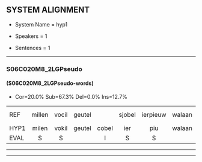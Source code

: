 
## SYSTEM ALIGNMENT

- System Name = hyp1

- Speakers = 1

- Sentences = 1

---

### S06C020M8_2LGPseudo

#### (S06C020M8_2LGPseudo-words)

- Cor=20.0%	Sub=67.3%	Del=0.0%	Ins=12.7%

|  |  |  |  |  |  |  |  |  |  |  |  |  |  |  |  |  |  |  |  |  |  |  |  |  |  |  |  |  |  |  |  |  |  |  |  |  |  |  |  |  |  |  |  |  |  |  |  |  |  |  |  |  |  |  |  |
|:--- |:---:|:---:|:---:|:---:|:---:|:---:|:---:|:---:|:---:|:---:|:---:|:---:|:---:|:---:|:---:|:---:|:---:|:---:|:---:|:---:|:---:|:---:|:---:|:---:|:---:|:---:|:---:|:---:|:---:|:---:|:---:|:---:|:---:|:---:|:---:|:---:|:---:|:---:|:---:|:---:|:---:|:---:|:---:|:---:|:---:|:---:|:---:|:---:|:---:|:---:|:---:|:---:|:---:|:---:|:---:|
| REF | millen | vocil | geutel |  | sjobel | ierpieuw | walaan | erke | haweel | saarweng | * | gevicht |  | eemde | * | bepoud | orstalk | veten |  | gefouw | vurpaand | nizung | fiewon | kneurem | * | vawaai | * | strellen | zwieten | foetbans | oonste | muider |  |  |  |  | grijnken | schielstaug | * | prilsood | vloender | milste | veurder | kloeien*(knoeien) | ulen | orponk | schodig | * | ijpo | menuur | * | spreikje | hiffreeuw | * | wooien |
| HYP1 | milen | vokil | geutel | cobel | ier | piu | walaan | erke | haweel | sarweng | gea | gevicht | inde | be | de | pat | oorstalk | veten | gevouw | vuurpaand | nu | zien | ie | kneur | rem | vawaiv | strea | strellen | zwieten | voetballs | oonste | muider | grin | ken | schiel | stag | brils | bril | soot | vnunder | milston | verder | knoeien | koeien | oorspronk | godin | uhuh | po | min | nuur | sprekje | gif | fereel | woel | wooien |
| EVAL | S | S |  | I | S | S |  |  |  | S | S |  | I | S | S | S | S |  | I | S | S | S | S | S | S | S | S |  |  | S |  |  | I | I | I | I | S | S | S | S | S | S | S | S | S | S | S | S | S | S | S | S | S | S |  |
---

---
